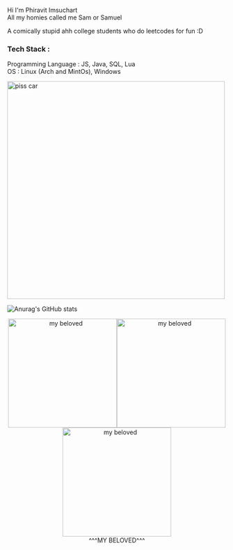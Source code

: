 Hi I'm Phiravit Imsuchart <br>
All my homies called me Sam or Samuel

A comically stupid ahh college students who do leetcodes for fun :D

### Tech Stack :<br>
Programming Language : JS, Java, SQL, Lua<br>
OS : Linux (Arch and MintOs), Windows

<img src="https://media.discordapp.net/attachments/825017831715373111/1018800041827250218/attachment-30.gif?ex=677107fa&is=676fb67a&hm=c13413296024579143ba261d7c8cc33e9a29769476eaec7f910f514b9cd337f4&" width="500" alt="piss car" title="piss car">

![Anurag's GitHub stats](https://github-readme-stats.vercel.app/api?username=phiravit&show_icons=true&theme=radical)

<div align="center">
  
<img src="https://media1.tenor.com/m/q03LPJkpepIAAAAd/2021.gif" width="250" alt="my beloved" title="my beloved"><img src="https://media1.tenor.com/m/q03LPJkpepIAAAAd/2021.gif" width="250" alt="my beloved" title="my beloved"><img src="https://media1.tenor.com/m/q03LPJkpepIAAAAd/2021.gif" width="250" alt="my beloved" title="my beloved"><br>
^^^MY BELOVED^^^
</div>
